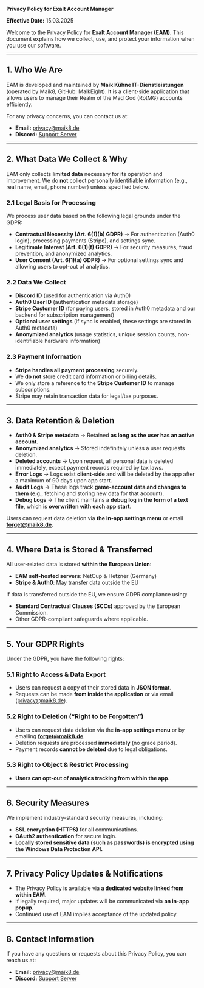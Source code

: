 **Privacy Policy for Exalt Account Manager**

**Effective Date:** 15.03.2025

Welcome to the Privacy Policy for **Exalt Account Manager (EAM)**. This document explains how we collect, use, and protect your information when you use our software.

---
## **1. Who We Are**
EAM is developed and maintained by **Maik Kühne IT-Dienstleistungen** (operated by Maik8, GitHub: MaikEight). It is a client-side application that allows users to manage their Realm of the Mad God (RotMG) accounts efficiently.

For any privacy concerns, you can contact us at:
- **Email:** privacy@maik8.de
- **Discord:** [Support Server](https://discord.exalt-account-manager.eu/)

---
## **2. What Data We Collect & Why**
EAM only collects **limited data** necessary for its operation and improvement. We do **not** collect personally identifiable information (e.g., real name, email, phone number) unless specified below.

### **2.1 Legal Basis for Processing**
We process user data based on the following legal grounds under the GDPR:
- **Contractual Necessity (Art. 6(1)(b) GDPR)** → For authentication (Auth0 login), processing payments (Stripe), and settings sync.
- **Legitimate Interest (Art. 6(1)(f) GDPR)** → For security measures, fraud prevention, and anonymized analytics.
- **User Consent (Art. 6(1)(a) GDPR)** → For optional settings sync and allowing users to opt-out of analytics.

### **2.2 Data We Collect**
- **Discord ID** (used for authentication via Auth0)
- **Auth0 User ID** (authentication metadata storage)
- **Stripe Customer ID** (for paying users, stored in Auth0 metadata and our backend for subscription management)
- **Optional user settings** (if sync is enabled, these settings are stored in Auth0 metadata)
- **Anonymized analytics** (usage statistics, unique session counts, non-identifiable hardware information)

### **2.3 Payment Information**
- **Stripe handles all payment processing** securely.
- We **do not** store credit card information or billing details.
- We only store a reference to the **Stripe Customer ID** to manage subscriptions.
- Stripe may retain transaction data for legal/tax purposes.

---
## **3. Data Retention & Deletion**
- **Auth0 & Stripe metadata** → Retained **as long as the user has an active account**.
- **Anonymized analytics** → Stored indefinitely unless a user requests deletion.
- **Deleted accounts** → Upon request, all personal data is deleted immediately, except payment records required by tax laws.
- **Error Logs** → Logs exist **client-side** and will be deleted by the app after a maximum of 90 days upon app start.
- **Audit Logs** → These logs track **game-account data and changes to them** (e.g., fetching and storing new data for that account).
- **Debug Logs** → The client maintains a **debug log in the form of a text file**, which is **overwritten with each app start**.

Users can request data deletion via **the in-app settings menu** or email **forget@maik8.de**.

---
## **4. Where Data is Stored & Transferred**
All user-related data is stored **within the European Union**:
- **EAM self-hosted servers**: NetCup & Hetzner (Germany)
- **Stripe & Auth0**: May transfer data outside the EU

If data is transferred outside the EU, we ensure GDPR compliance using:
- **Standard Contractual Clauses (SCCs)** approved by the European Commission.
- Other GDPR-compliant safeguards where applicable.

---
## **5. Your GDPR Rights**
Under the GDPR, you have the following rights:

### **5.1 Right to Access & Data Export**
- Users can request a copy of their stored data in **JSON format**.
- Requests can be made **from inside the application** or via email (privacy@maik8.de).

### **5.2 Right to Deletion (“Right to be Forgotten”)**
- Users can request data deletion via the **in-app settings menu** or by emailing **forget@maik8.de**.
- Deletion requests are processed **immediately** (no grace period).
- Payment records **cannot be deleted** due to legal obligations.

### **5.3 Right to Object & Restrict Processing**
- **Users can opt-out of analytics tracking from within the app**.

---
## **6. Security Measures**
We implement industry-standard security measures, including:
- **SSL encryption (HTTPS)** for all communications.
- **OAuth2 authentication** for secure login.
- **Locally stored sensitive data (such as passwords) is encrypted using the Windows Data Protection API.**

---
## **7. Privacy Policy Updates & Notifications**
- The Privacy Policy is available via **a dedicated website linked from within EAM**.
- If legally required, major updates will be communicated via **an in-app popup**.
- Continued use of EAM implies acceptance of the updated policy.

---
## **8. Contact Information**
If you have any questions or requests about this Privacy Policy, you can reach us at:
- **Email:** privacy@maik8.de
- **Discord:** [Support Server](https://discord.exalt-account-manager.eu/)
